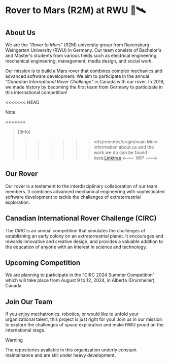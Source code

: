# Rover to Mars (R2M) at RWU :rocket::artificial_satellite:

## About Us

We are the *"Rover to Mars"* (R2M) university group from Ravensburg-Weingarten University (RWU) in Germany. Our team consists of Bachelor's and Master's students from various fields such as electrical engineering, mechanical engineering, management, media design, and social work.

Our mission is to build a Mars rover that combines complex mechanics and advanced software development. We aim to participate in the annual *"Canadian International Rover Challenge"* in Canada with our rover. In 2019, we made history by becoming the first team from Germany to participate in this international competition!

<<<<<<< HEAD
> [!Note]
=======
> [!Info]
>>>>>>> refs/remotes/origin/main
> More information about us and the work we do can be found here:[Linktree](tbd) <--- WIP --->

## Our Rover

Our rover is a testament to the interdisciplinary collaboration of our team members. It combines advanced mechanical engineering with sophisticated software development to tackle the challenges of extraterrestrial exploration.

## Canadian International Rover Challenge (CIRC)

The *CIRC* is an annual competition that simulates the challenges of establishing an early colony on an extraterrestrial planet. It encourages and rewards innovative and creative design, and provides a valuable addition to the education of anyone with an interest in science and technology.

## Upcoming Competition

We are planning to participate in the "CIRC 2024 Summer Competition" which will take place from August 9 to 12, 2024, in Alberta (Drumheller), Canada.

## Join Our Team

If you enjoy mechatronics, robotics, or would like to unfold your organizational talent, this project is just right for you! Join us in our mission to explore the challenges of space exploration and make RWU proud on the international stage.

> [!Warning]
> The repositories available in this organization underly constant maintainance and are still under heavy development.
